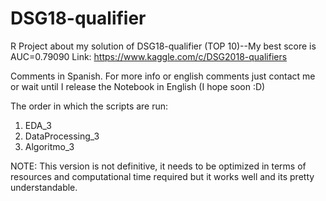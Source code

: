 # DSG18-qualifier
R Project about my solution of DSG18-qualifier (TOP 10)--My best score is AUC=0.79090
Link: https://www.kaggle.com/c/DSG2018-qualifiers

Comments in Spanish. For more info or english comments just contact me or wait until I release the Notebook in English (I hope soon :D)

The order in which the scripts are run:
1. EDA_3 
2. DataProcessing_3
3. Algoritmo_3

NOTE: This version is not definitive, it needs to be optimized in terms of resources and computational time required but it works well and its pretty understandable.
